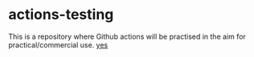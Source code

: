 # actions-testing
This is a repository where Github actions will be practised in the aim for practical/commercial use.
 <u>yes</u>
 
